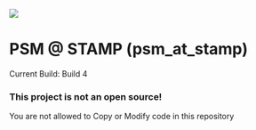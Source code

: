 ![](https://firebasestorage.googleapis.com/v0/b/satitprasarnmit-psm-at-stamp.appspot.com/o/Github%20Assets%2Fgit_logo.png?alt=media&token=dbc39628-447f-4e31-bcf5-ef00a3f0977a)

# PSM @ STAMP (psm_at_stamp)

Current Build: Build 4

### This project is not an open source!

You are not allowed to Copy or Modify code in this repository
